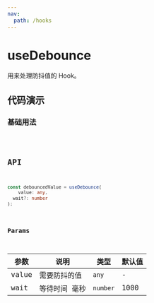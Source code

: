```yaml
---
nav:
  path: /hooks
---
```


# useDebounce

用来处理防抖值的 Hook。

## 代码演示

### 基础用法

<code hideActions='["CSB"]' src="./demo/demo1.tsx" />

## API

```typescript
const debouncedValue = useDebounce(
    value: any,
  wait?: number
);
```

### Params

| 参数  | 说明          | 类型     | 默认值 |
| ----- | ------------- | -------- | ------ |
| value | 需要防抖的值  | `any`    | -      |
| wait  | 等待时间 毫秒 | `number` | 1000   |
